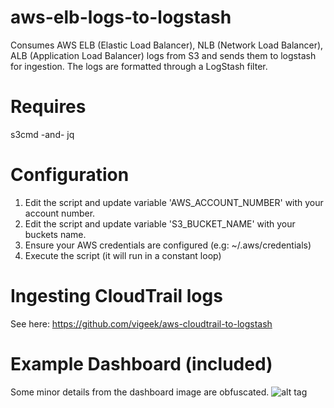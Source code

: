 # aws-elb-logs-to-logstash
Consumes AWS ELB (Elastic Load Balancer), NLB (Network Load Balancer), ALB (Application Load Balancer) logs from S3 and sends them to logstash for ingestion.  The logs are formatted through a LogStash filter. 

# Requires
s3cmd -and- jq

# Configuration

1. Edit the script and update variable 'AWS_ACCOUNT_NUMBER' with your account number.
2. Edit the script and update variable 'S3_BUCKET_NAME' with your buckets name.
3. Ensure your AWS credentials are configured (e.g:  ~/.aws/credentials)
4. Execute the script (it will run in a constant loop)

# Ingesting CloudTrail logs
See here:  https://github.com/vigeek/aws-cloudtrail-to-logstash

# Example Dashboard (included)
Some minor details from the dashboard image are obfuscated.
![alt tag](https://github.com/vigeek/aws-elb-logs-to-logstash/blob/master/kibana-dashboard/elb-kibana-dashboard.png)
